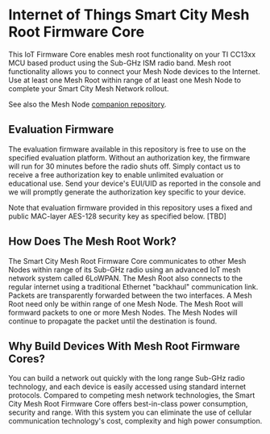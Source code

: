 #  Internet of Things Smart City Mesh Root Firmware Core

This IoT Firmware Core enables mesh root functionality on your TI CC13xx MCU based product using the Sub-GHz ISM radio band.  Mesh root functionality allows you to connect your Mesh Node devices to the Internet.  Use at least one Mesh Root within range of at least one Mesh Node to complete your Smart City Mesh Network rollout.

See also the Mesh Node [companion repository](https://github.com/firmwaremodules/iot-mesh-node).

## Evaluation Firmware

The evaluation firmware available in this repository is free to use on the specified evaluation platform.  Without an authorization key, the firmware will run for 30 minutes before the radio shuts off.  Simply contact us to receive a free authorization key to enable unlimited evaluation or educational use. Send your device's EUI/UID as reported in the console and we will promptly generate the authorization key specific to your device.

Note that evaluation firmware provided in this repository uses a fixed and public MAC-layer AES-128 security key as specified below. [TBD]


## How Does The Mesh Root Work?

The Smart City Mesh Root Firmware Core communicates to other Mesh Nodes within range of its Sub-GHz radio using an advanced IoT mesh network system called 6LoWPAN.  The Mesh Root also connects to the regular internet using a traditional Ethernet "backhaul" communication link.  Packets are transparently forwarded between the two interfaces.  A Mesh Root need only be within range of one Mesh Node.  The Mesh Root will formward packets to one or more Mesh Nodes.  The Mesh Nodes will continue to propagate the packet until the destination is found. 

## Why Build Devices With Mesh Root Firmware Cores?

You can build a network out quickly with the long range Sub-GHz radio technology, and each device is easily accessed using standard internet protocols. Compared to competing mesh network technologies, the Smart City Mesh Root Firmware Core offers best-in-class power consumption, security and range.  With this system you can eliminate the use of cellular communication technology's cost, complexity and high power consumption.

